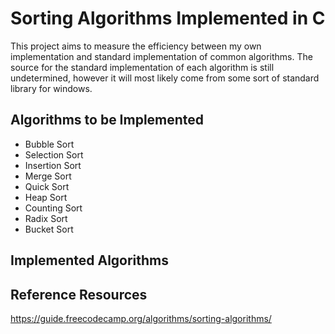 # Sorting Algorithms Implemented in C

This project aims to measure the efficiency between my own implementation and standard implementation of common algorithms. The source for the standard implementation of each algorithm is still undetermined, however it will most likely come from some sort of standard library for windows.

Algorithms to be Implemented
------
* Bubble Sort
* Selection Sort
* Insertion Sort
* Merge Sort
* Quick Sort
* Heap Sort
* Counting Sort
* Radix Sort
* Bucket Sort

Implemented Algorithms
------

Reference Resources
------
https://guide.freecodecamp.org/algorithms/sorting-algorithms/